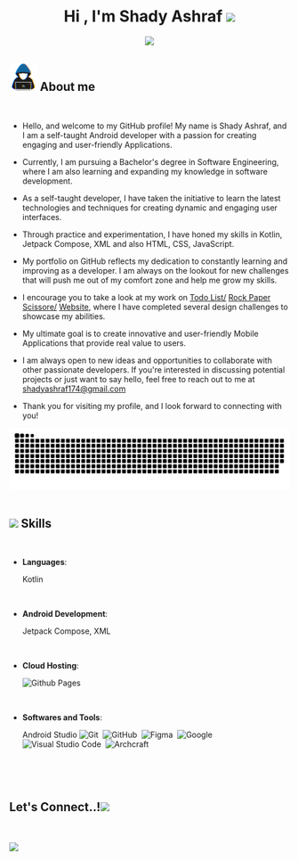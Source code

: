 
<h1 align="center"><b>Hi , I'm Shady Ashraf </b><img src="https://media.giphy.com/media/hvRJCLFzcasrR4ia7z/giphy.gif" width="35"></h1>

<p align="center">
  <img src="https://readme-typing-svg.herokuapp.com?font=Time+New+Roman&color=cyan&size=25&center=true&vCenter=true&width=600&height=100&lines=Assalamu+Alaikum+Warahmatullah..&hearts;++;Self-taught+Android-+Developer,;Software+Engineer+Student,;Active+Learner/Researcher,;Love+to+learn+new+stuffs..<3">
</p>





	
## <picture><img src = "https://raw.githubusercontent.com/0xAbdulKhalid/0xAbdulKhalid/main/assets/mdImages/about_me.gif" width = 50px></picture> **About me**

<picture>
  <source media="(max-width: 300px)" srcset="">
  <img align="right" alt="" src="./assets/mdImages/programming.svg" width=300px>
</picture>

<br>


- Hello, and welcome to my GitHub profile! My name is Shady Ashraf, and I am a self-taught Android developer with a passion for creating engaging and user-friendly Applications. 

- Currently, I am pursuing a Bachelor's degree in Software Engineering, where I am also learning and expanding my knowledge in software development.

- As a self-taught developer, I have taken the initiative to learn the latest technologies and techniques for creating dynamic and engaging user interfaces.

-  Through practice and experimentation, I have honed my skills in Kotlin, Jetpack Compose, XML and also HTML, CSS, JavaScript.

- My portfolio on GitHub reflects my dedication to constantly learning and improving as a developer. I am always on the lookout for new challenges that will push me out of my comfort zone and help me grow my skills.

- I encourage you to take a look at my work on <a href="https://github.com/shadyashraf174/Todo_List">Todo List/</a> <a href="https://github.com/shadyashraf174/rock_paper_scissore">Rock Paper Scissore/</a> <a href="https://github.com/shadyashraf174/portfolio">Website</a>, where I have completed several design challenges to showcase my abilities.

- My ultimate goal is to create innovative and user-friendly Mobile Applications that provide real value to users.

- I am always open to new ideas and opportunities to collaborate with other passionate developers. If you're interested in discussing potential projects or just want to say hello, feel free to reach out to me at <a href="shadyashraf174@gmail.com">shadyashraf174@gmail.com</a>

- Thank you for visiting my profile, and I look forward to connecting with you!

<img src="https://raw.githubusercontent.com/1999AZZAR/1999AZZAR/readme/resources/img/grid-snake.svg"><br><br>

## <img src="https://media2.giphy.com/media/QssGEmpkyEOhBCb7e1/giphy.gif?cid=ecf05e47a0n3gi1bfqntqmob8g9aid1oyj2wr3ds3mg700bl&rid=giphy.gif" width ="10"><b> Skills</b>
<br>

<p align="center">

- **Languages**:

    Kotlin


<br>   
    
- **Android Development**:

   Jetpack Compose, 
   XML

<br>

- **Cloud Hosting**:

    ![Github Pages](https://img.shields.io/badge/GitHub%20Pages-%23327FC7.svg?style=for-the-badge&logo=github&logoColor=white)
    
<br>

- **Softwares and Tools**:

   Android Studio
    ![Git](https://img.shields.io/badge/git-%23F05033.svg?style=for-the-badge&logo=git&logoColor=white)&nbsp;
    ![GitHub](https://img.shields.io/badge/github-%23121011.svg?style=for-the-badge&logo=github&logoColor=white)&nbsp;
    ![Figma](https://img.shields.io/badge/Figma-F24E1E?style=for-the-badge&logo=figma&logoColor=white)&nbsp;
    ![Google](https://img.shields.io/badge/google-%234285F4.svg?style=for-the-badge&logo=google&logoColor=white)&nbsp;
    ![Visual Studio Code](https://img.shields.io/badge/VS%20Code-0078d7.svg?style=for-the-badge&logo=visual-studio-code&logoColor=white)&nbsp;
    ![Archcraft](https://img.shields.io/badge/Archcraft-%23404d59?style=for-the-badge&logo=archlinux&logoColor=%#1793D1)&nbsp;


<br>

</p>

<br>

## <b> Let's Connect..!</b><img src="./assets/mdImages/handshake.gif" width ="80">
<br>
<div align='left'>


</ul>
</div>

<br>
<img src="https://user-images.githubusercontent.com/73097560/115834477-dbab4500-a447-11eb-908a-139a6edaec5c.gif">
<br>


<div align='center'>

</div>
